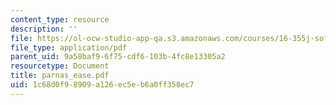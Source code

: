 ```yaml
---
content_type: resource
description: ''
file: https://ol-ocw-studio-app-qa.s3.amazonaws.com/courses/16-355j-software-engineering-concepts-fall-2005/1c68d0f98909a126ec5eb6a0ff358ec7_parnas_ease.pdf
file_type: application/pdf
parent_uid: 9a58baf9-6f75-cdf6-103b-4fc8e13305a2
resourcetype: Document
title: parnas_ease.pdf
uid: 1c68d0f9-8909-a126-ec5e-b6a0ff358ec7
---
```

